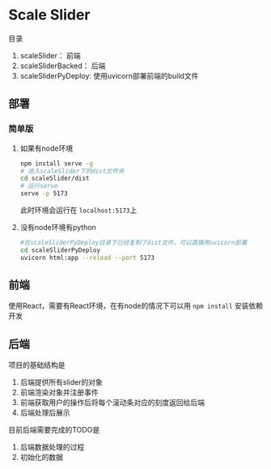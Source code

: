 # Scale Slider

目录

1. scaleSlider： 前端
2. scaleSliderBacked： 后端
3. scaleSliderPyDeploy: 使用uvicorn部署前端的build文件

## 部署

### 简单版

1. 如果有node环境

   ```bash
   npm install serve -g
   # 进入scaleSlider下的dist文件夹
   cd scaleSlider/dist
   # 运行serve
   serve -p 5173
   ```

   此时环境会运行在 `localhost:5173`上
2. 没有node环境有python

   ```bash
   #在scaleSliderPyDeploy目录下已经复制了dist文件，可以直接用uvicorn部署
   cd scaleSliderPyDeploy
   uvicorn html:app --reload --port 5173
   ```

## 前端

使用React，需要有React环境，在有node的情况下可以用 `npm install` 安装依赖开发

## 后端

项目的基础结构是

1. 后端提供所有slider的对象
2. 前端渲染对象并注册事件
3. 前端获取用户的操作后将每个滚动条对应的刻度返回给后端
4. 后端处理后展示

目前后端需要完成的TODO是

1. 后端数据处理的过程
2. 初始化的数据
